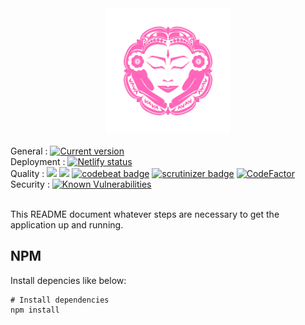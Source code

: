 <div align="center">
  <img src="./src/assets/images/logo.png" width='200' alt='Logo Tybali'>
</div>

<br/>
<div>
  <span>General : </span>
  <a href='https://chouchoutebyflo.com'>
    <img src="https://img.shields.io/badge/version-v1.0.0-blue" alt='Current version'>
  </a>
</div>
<div>
  <span>Deployment : </span>
  <a href='https://app.netlify.com/sites/suspicious-newton-9f4541/deploys'>
    <img src="https://api.netlify.com/api/v1/badges/99ed878c-c084-4d5b-9cf7-fc47b374d1b3/deploy-status" alt='Netlify status'>
  </a>
</div>
<div>
  <span>Quality : </span>
  <a href="https://www.codacy.com/gh/ChouchouteByFlo/website?utm_source=github.com&amp;utm_medium=referral&amp;utm_content=ChouchouteByFlo/website&amp;utm_campaign=Badge_Grade"><img src="https://api.codacy.com/project/badge/Grade/cd643ce3c9bb461a883898aa7eab4df8"/></a>
  <a href="https://codeclimate.com/github/ChouchouteByFlo/website/maintainability"><img src="https://api.codeclimate.com/v1/badges/015fc0766e44f8357ad7/maintainability" /></a>
  <a href="https://codebeat.co/projects/github-com-chouchoutebyflo-website-master"><img alt="codebeat badge" src="https://codebeat.co/badges/ab0b29d9-5139-4b85-9324-9542b5dcdea3" /></a>
  <a href="https://scrutinizer-ci.com/g/ChouchouteByFlo/website/?branch=master"><img alt="scrutinizer badge" src="https://scrutinizer-ci.com/g/ChouchouteByFlo/website/badges/quality-score.png?b=master" /></a>
  <a href="https://www.codefactor.io/repository/github/chouchoutebyflo/website"><img src="https://www.codefactor.io/repository/github/chouchoutebyflo/website/badge" alt="CodeFactor" /></a>
</div>
<div>
  <span>Security : </span>
  <a href="https://snyk.io/test/github/ChouchouteByFlo/website?targetFile=package.json"><img src="https://snyk.io/test/github/ChouchouteByFlo/website/badge.svg?targetFile=package.json" alt="Known Vulnerabilities" data-canonical-src="https://snyk.io/test/github/ChouchouteByFlo/website?targetFile=package.json" style="max-width:100%;"></a>
</div>

<br/>


This README document whatever steps are necessary to get the application up and running.

## NPM

Install depencies like below:

```shell
# Install dependencies
npm install
```
